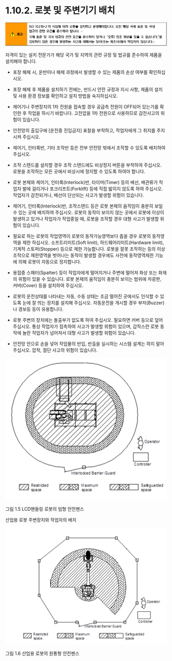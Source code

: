 ﻿# 1.10.2. 로봇 및 주변기기 배치

![](../../_assets/1.10.2._로봇_및_주변기기_배치(Hi6)-경고.png  )

자격이 있는 설치 전문가가 해당 국가 및 지역의 관련 규정 및 법규를 준수하여 제품을 설치해야 합니다.

* 포장 해체 시, 운반이나 해체 과정에서 발생할 수 있는 제품의 손상 여부를 확인하십시오.

* 포장 해체 후 제품을 설치하기 전에는, 반드시 안전 규정과 지시 사항, 제품의 설치 및 사용 환경 정보를 확인하고 설치 방법을 숙지하십시오.

* 제어기나 주변장치의 1차 전원을 접속할 경우 공급측 전원이 OFF되어 있는가를 확인한 후 작업을 하시기 바랍니다. 고전압을 1차 전원으로 사용하므로 감전사고의 위험이 있습니다.

* 안전망의 출입구에 \[운전중 진입금지\] 표찰을 부착하고, 작업자에게 그 취지를 주지시켜 주십시오.

* 제어기, 인터록반, 기타 조작반 등은 전부 안전망 밖에서 조작할 수 있도록 배치하여 주십시오.

* 조작 스탠드를 설치할 경우 조작 스탠드에도 비상정지 버튼을 부착하여 주십시오. 로봇을 조작하는 모든 곳에서 비상시에 정지할 수 있도록 하여야 합니다.

* 로봇 본체와 제어기, 인터록(Interlock)반, 타이머(Timer) 등의 배선, 배관류가 작업자 발에 걸리거나 포크리프트(Forklift) 등에 직접 밟히지 않도록 하여 주십시오. 작업자가 감전되거나, 배선이 단선되는 사고가 발생할 위험이 있습니다.

* 제어기, 인터록(Interlock)반, 조작스탠드 등은 로봇 본체의 움직임이 충분히 보일 수 있는 곳에 배치하여 주십시오. 로봇의 동작이 보이지 않는 곳에서 로봇에 이상이 발생하고 있거나 작업자가 작업중일 때, 로봇을 조작할 경우 대형 사고가 발생할 위험이 있습니다.

* 필요로 하는 로봇의 작업영역이 로봇의 동작가능영역보다 좁을 경우 로봇의 동작영역을 제한 하십시오. 소프트리미트(Soft limit), 하드웨어리미트(Hardware limit), 기계적 스토퍼(Stopper) 등으로 제한 가능합니다. 로봇을 잘못  조작하는 등의 이상조작으로 제한영역을 벗어나는 동작이 발생할 경우에도 사전에 동작영역제한 기능에 의해 로봇이 자동으로 정지합니다.

* 용접중 스패터(Spatter) 등이 작업자에게 떨어지거나 주변에 떨어져 화상 또는 화재의 위험이 있을 수 있습니다. 로봇 본체의 움직임이 충분히 보이는 범위에 차광판, 커버(Cover) 등을 설치하여 주십시오.

* 로봇의 운전상태를 나타내는 자동, 수동 상태는 조금 떨어진 곳에서도 인식할 수 있도록 눈에 잘 띄는 장치를 설치해 주십시오. 자동운전을 개시할 경우 부저(Buzzer)나 경보등 등이 유용합니다.

* 로봇 주변의 장치에는 돌출부가 없도록 하여 주십시오. 필요하면 커버 등으로 덮어 주십시오. 통상 작업자가 접촉하여 사고가 발생할 위험이 있으며, 갑작스런 로봇 동작에 놀란 작업자가 넘어져서 대형 사고가 발생할 위험이 있습니다.

* 안전망 안으로 손을 넣어 작업물의 반입, 반출을 실시하는 시스템 설계는 하지 말아 주십시오. 압착, 절단 사고의 위험이 있습니다.

![](../../_assets/그림_1.5_LCD핸들링_로봇의_빔형_안전펜스.png  )

그림 1.5 LCD핸들링 로봇의 빔형 안전펜스

산업용 로봇 주변장치와 작업자의 배치

![](../../_assets/그림_1.6_산업용_로봇의_원통형_안전펜스.png  )

그림 1.6 산업용 로봇의 원통형 안전펜스
